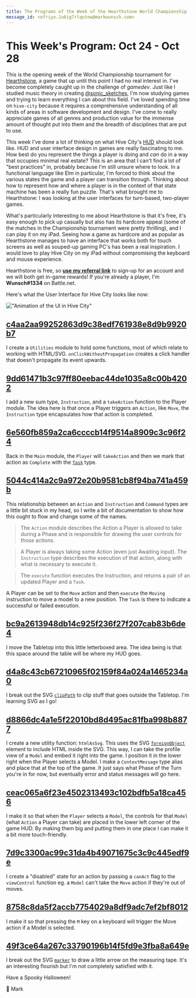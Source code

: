 ```yaml
---
title: The Programs of the Week of the Hearthstone World Championship
message_id: <ofriyx.1u6ig7rlqutnw@markwunsch.com>
---
```


This Week's Program: Oct 24 - Oct 28
====================================

This is the opening week of the World Championship tournament for
[Hearthstone](http://us.battle.net/hearthstone/en/), a game that up
until this point I had no real interest in. I've become completely
caught up in the challenge of _gamedev_. Just like I studied music
theory in creating
[@sonic_sketches](https://twitter.com/sonic_sketches), I'm now
studying games and trying to learn everything I can about this
field. I've loved spending time on `hive-city` because it requires a
comprehensive understanding of all kinds of areas in software
development and design. I've come to really appreciate games of all
genres and production value for the immense amount of thought put into
them and the breadth of disciplines that are put to use.

This week I've done a lot of thinking on what Hive City's
[HUD](https://en.wikipedia.org/wiki/HUD_(video_gaming)) should look
like. HUD and user interface design in games are really fascinating to
me. How best do you represent the things a player is doing and _can_
do in a way that occupies minimal real estate? This is an area that I
can't find a lot of "best practices" in, probably because I'm still
unsure where to look. In a functional language like Elm in particular,
I'm forced to think about the various states the game and a player can
transition through. Thinking about how to represent how and where a
player is in the context of that state machine has been a really fun
puzzle. That's what brought me to Hearthstone: I was looking at the
user interfaces for turn-based, two-player games.

What's particularly interesting to me about Hearthstone is that it's
free, it's easy enough to pick up casually but also has its hardcore
appeal (some of the matches in the Championship tournament were pretty
thrilling), and I can play it on my iPad. Seeing how a game as
hardcore and as popular as Hearthstone manages to have an interface
that works both for touch screens as well as souped-up gaming PC's has
been a real inspiration. I would love to play Hive City on my iPad
without compromising the keyboard and mouse experience.

Hearthstone is free, so
[**use my referral link**](https://battle.net/recruit/WHH5WTN68G?blzcmp=raf-hs&s=HS&m=web)
to sign-up for an account and we will both get in-game rewards! If
you're already a player, I'm **Wunsch#1334** on Battle.net.

Here's what the User Interface for Hive City looks like now:

!["Animation of the UI in Hive City"][gif]

[gif]: http://www.markwunsch.com/img/hive_city_oct28.gif

## [c4aa2aa99252863d9c38edf761938e8d9b9920b7][utilities]

I create a `Utilities` module to hold some functions, most of which
relate to working with HTML/SVG. `onClickWithoutPropagation` creates
a click handler that doesn't propagate its event upwards.

## [9dd61471b3c97ff80eebac44de1035a8c00b4202][takeAction]

I add a new sum type, `Instruction`, and a `takeAction` function to
the Player module. The idea here is that once a Player triggers an
`Action`, like `Move`, the `Instruction` type encapsulates how that
action is completed.

## [6e560fb859a2ca6ccccb14f9514a8909c3c96f24][complete]

Back in the `Main` module, the `Player` will `takeAction` and then we
mark that action as `Complete` with the
[`Task`](http://package.elm-lang.org/packages/elm-lang/core/4.0.5/Task)
type.

## [5044c414a2c9a972e20b9581cb8f94ba741a459b][documentation]

This relationship between an `Action` and `Instruction` and `Command`
types are a little bit stuck in my head, so I write a bit of
documentation to show how this ought to flow and change some of the
names.

> The `Action` module describes the Action a Player is allowed to take
> during a Phase and is responsible for drawing the user controls for
> those actions.

> A Player is always taking some Action (even just Awaiting
> input). The `Instruction` type describes the execution of that
> action, along with what is necessary to execute it.

> The `execute` function executes the Instruction, and returns a pair
> of an updated Player and a `Task`.

A Player can be set to the `Move` action and then `execute` the
`Moving` instruction to move a model to a new position. The `Task` is
there to indicate a successful or failed execution.

## [bc9a2613948db14c925f236f27f207cab83b6de4][letterbox]

I move the Tabletop into this little letterboxed area. The idea being
is that this space around the table will be where my HUD goes.

## [d4a8c43cb67210965f02159f84a024a1465234a0][clip]

I break out the SVG
[`clipPath`](https://developer.mozilla.org/en-US/docs/Web/SVG/Element/clipPath)
to clip stuff that goes outside the Tabletop. I'm learning SVG as I
go!

## [d8866dc4a1e5f22010bd8d495ac81fba998b8877][foreignobject]

I create a new utility function: `htmlAsSvg`. This uses the SVG
[`foreignObject`](https://developer.mozilla.org/en-US/docs/Web/SVG/Element/foreignObject)
element to include HTML inside the SVG. This way, I can take the
profile view of a `Model` and embed it right into the game. I position
it in the lower right when the Player selects a Model. I make a
`ContextMessage` type alias and place that at the top of the game. It
just says what Phase of the Turn you're in for now, but eventually
error and status messages will go here.

## [ceac065a6f23e4502313493c102bdfb5a18ca456][controls]

I make it so that when the `Player` selects a `Model`, the controls
for that `Model` (what `Action` a Player can take) are placed in the
lower left corner of the game HUD. By making them big and putting them
in one place I can make it a bit more touch-friendly.

## [7d9c3300ac99c31da4b49071675c3c9c445edf9e][canAct]

I create a "disabled" state for an action by passing a `canAct` flag
to the `viewControl` function eg. a `Model` can't take the `Move`
action if they're out of moves.

## [8758c8da5f2accb7754029a8df9adc7ef2bf8012][m-key]

I make it so that pressing the `M` key on a keyboard will trigger the
Move action if a Model is selected.

## [49f3ce64a267c33790196b14f5fd9e3fba8a649e][marker]

I break out the SVG
[`marker`](https://developer.mozilla.org/en-US/docs/Web/SVG/Element/marker)
to draw a little arrow on the measuring tape. It's an interesting
flourish but I'm not completely satisfied with it.

Have a Spooky Halloween!

🎃 Mark


[this-week]: https://github.com/mwunsch/hive-city/commits?author=mwunsch&since=2016-10-24T04:00:00Z&to=2016-10-21T04:00:00Z

[utilities]: https://github.com/mwunsch/hive-city/commit/c4aa2aa99252863d9c38edf761938e8d9b9920b7

[takeAction]: https://github.com/mwunsch/hive-city/commit/9dd61471b3c97ff80eebac44de1035a8c00b4202

[complete]: https://github.com/mwunsch/hive-city/commit/6e560fb859a2ca6ccccb14f9514a8909c3c96f24

[documentation]: https://github.com/mwunsch/hive-city/commit/5044c414a2c9a972e20b9581cb8f94ba741a459b

[letterbox]: https://github.com/mwunsch/hive-city/commit/bc9a2613948db14c925f236f27f207cab83b6de4

[clip]: https://github.com/mwunsch/hive-city/commit/d4a8c43cb67210965f02159f84a024a1465234a0

[foreignobject]: https://github.com/mwunsch/hive-city/commit/d8866dc4a1e5f22010bd8d495ac81fba998b8877

[controls]: https://github.com/mwunsch/hive-city/commit/ceac065a6f23e4502313493c102bdfb5a18ca456

[canAct]: https://github.com/mwunsch/hive-city/commit/7d9c3300ac99c31da4b49071675c3c9c445edf9e

[m-key]: https://github.com/mwunsch/hive-city/commit/8758c8da5f2accb7754029a8df9adc7ef2bf8012

[marker]: https://github.com/mwunsch/hive-city/commit/49f3ce64a267c33790196b14f5fd9e3fba8a649e
